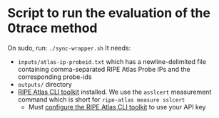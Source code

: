 # Script to run the evaluation of the 0trace method

On sudo, run: `./sync-wrapper.sh` 
It needs:
- `inputs/atlas-ip-probeid.txt` which has a newline-delimited file containing comma-separated RIPE Atlas Probe IPs and the corresponding probe-ids
- `outputs/` directory
- [RIPE Atlas CLI toolkit](https://ripe-atlas-tools.readthedocs.io/en/latest/installation.html) installed. We use the `asslcert` measurement command which is short for `ripe-atlas measure sslcert`
    - Must [configure the RIPE Atlas CLI toolkit](https://ripe-atlas-tools.readthedocs.io/en/latest/quickstart.html#creating-a-measurement) to use your API key